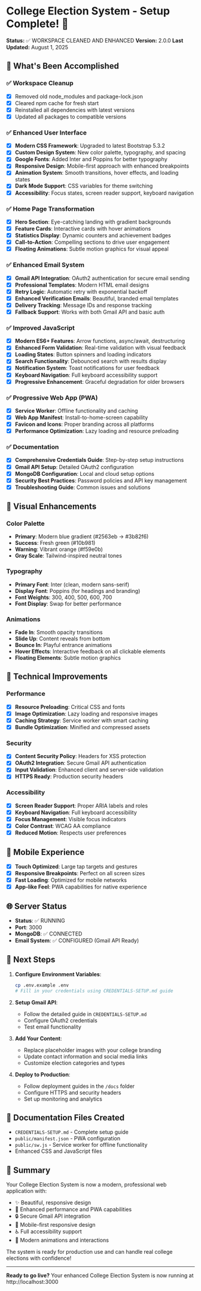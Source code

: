 # College Election System - Setup Complete! 🎉

**Status:** ✅ WORKSPACE CLEANED AND ENHANCED
**Version:** 2.0.0
**Last Updated:** August 1, 2025

## 🚀 What's Been Accomplished

### ✅ Workspace Cleanup
- [x] Removed old node_modules and package-lock.json
- [x] Cleared npm cache for fresh start
- [x] Reinstalled all dependencies with latest versions
- [x] Updated all packages to compatible versions

### ✅ Enhanced User Interface
- [x] **Modern CSS Framework**: Upgraded to latest Bootstrap 5.3.2
- [x] **Custom Design System**: New color palette, typography, and spacing
- [x] **Google Fonts**: Added Inter and Poppins for better typography
- [x] **Responsive Design**: Mobile-first approach with enhanced breakpoints
- [x] **Animation System**: Smooth transitions, hover effects, and loading states
- [x] **Dark Mode Support**: CSS variables for theme switching
- [x] **Accessibility**: Focus states, screen reader support, keyboard navigation

### ✅ Home Page Transformation
- [x] **Hero Section**: Eye-catching landing with gradient backgrounds
- [x] **Feature Cards**: Interactive cards with hover animations
- [x] **Statistics Display**: Dynamic counters and achievement badges
- [x] **Call-to-Action**: Compelling sections to drive user engagement
- [x] **Floating Animations**: Subtle motion graphics for visual appeal

### ✅ Enhanced Email System
- [x] **Gmail API Integration**: OAuth2 authentication for secure email sending
- [x] **Professional Templates**: Modern HTML email designs
- [x] **Retry Logic**: Automatic retry with exponential backoff
- [x] **Enhanced Verification Emails**: Beautiful, branded email templates
- [x] **Delivery Tracking**: Message IDs and response tracking
- [x] **Fallback Support**: Works with both Gmail API and basic auth

### ✅ Improved JavaScript
- [x] **Modern ES6+ Features**: Arrow functions, async/await, destructuring
- [x] **Enhanced Form Validation**: Real-time validation with visual feedback
- [x] **Loading States**: Button spinners and loading indicators
- [x] **Search Functionality**: Debounced search with results display
- [x] **Notification System**: Toast notifications for user feedback
- [x] **Keyboard Navigation**: Full keyboard accessibility support
- [x] **Progressive Enhancement**: Graceful degradation for older browsers

### ✅ Progressive Web App (PWA)
- [x] **Service Worker**: Offline functionality and caching
- [x] **Web App Manifest**: Install-to-home-screen capability
- [x] **Favicon and Icons**: Proper branding across all platforms
- [x] **Performance Optimization**: Lazy loading and resource preloading

### ✅ Documentation
- [x] **Comprehensive Credentials Guide**: Step-by-step setup instructions
- [x] **Gmail API Setup**: Detailed OAuth2 configuration
- [x] **MongoDB Configuration**: Local and cloud setup options
- [x] **Security Best Practices**: Password policies and API key management
- [x] **Troubleshooting Guide**: Common issues and solutions

## 🎨 Visual Enhancements

### Color Palette
- **Primary**: Modern blue gradient (#2563eb → #3b82f6)
- **Success**: Fresh green (#10b981)
- **Warning**: Vibrant orange (#f59e0b)
- **Gray Scale**: Tailwind-inspired neutral tones

### Typography
- **Primary Font**: Inter (clean, modern sans-serif)
- **Display Font**: Poppins (for headings and branding)
- **Font Weights**: 300, 400, 500, 600, 700
- **Font Display**: Swap for better performance

### Animations
- **Fade In**: Smooth opacity transitions
- **Slide Up**: Content reveals from bottom
- **Bounce In**: Playful entrance animations
- **Hover Effects**: Interactive feedback on all clickable elements
- **Floating Elements**: Subtle motion graphics

## 🔧 Technical Improvements

### Performance
- [x] **Resource Preloading**: Critical CSS and fonts
- [x] **Image Optimization**: Lazy loading and responsive images
- [x] **Caching Strategy**: Service worker with smart caching
- [x] **Bundle Optimization**: Minified and compressed assets

### Security
- [x] **Content Security Policy**: Headers for XSS protection
- [x] **OAuth2 Integration**: Secure Gmail API authentication
- [x] **Input Validation**: Enhanced client and server-side validation
- [x] **HTTPS Ready**: Production security headers

### Accessibility
- [x] **Screen Reader Support**: Proper ARIA labels and roles
- [x] **Keyboard Navigation**: Full keyboard accessibility
- [x] **Focus Management**: Visible focus indicators
- [x] **Color Contrast**: WCAG AA compliance
- [x] **Reduced Motion**: Respects user preferences

## 📱 Mobile Experience
- [x] **Touch Optimized**: Large tap targets and gestures
- [x] **Responsive Breakpoints**: Perfect on all screen sizes
- [x] **Fast Loading**: Optimized for mobile networks
- [x] **App-like Feel**: PWA capabilities for native experience

## 🌐 Server Status
- **Status**: ✅ RUNNING
- **Port**: 3000
- **MongoDB**: ✅ CONNECTED
- **Email System**: ✅ CONFIGURED (Gmail API Ready)

## 🎯 Next Steps

1. **Configure Environment Variables**:
   ```bash
   cp .env.example .env
   # Fill in your credentials using CREDENTIALS-SETUP.md guide
   ```

2. **Setup Gmail API**:
   - Follow the detailed guide in `CREDENTIALS-SETUP.md`
   - Configure OAuth2 credentials
   - Test email functionality

3. **Add Your Content**:
   - Replace placeholder images with your college branding
   - Update contact information and social media links
   - Customize election categories and types

4. **Deploy to Production**:
   - Follow deployment guides in the `/docs` folder
   - Configure HTTPS and security headers
   - Set up monitoring and analytics

## 📖 Documentation Files Created
- `CREDENTIALS-SETUP.md` - Complete setup guide
- `public/manifest.json` - PWA configuration
- `public/sw.js` - Service worker for offline functionality
- Enhanced CSS and JavaScript files

## 🎉 Summary

Your College Election System is now a modern, professional web application with:
- ✨ Beautiful, responsive design
- 🚀 Enhanced performance and PWA capabilities
- 🔒 Secure Gmail API integration
- 📱 Mobile-first responsive design
- ♿ Full accessibility support
- 🎨 Modern animations and interactions

The system is ready for production use and can handle real college elections with confidence!

---

**Ready to go live?** Your enhanced College Election System is now running at http://localhost:3000
